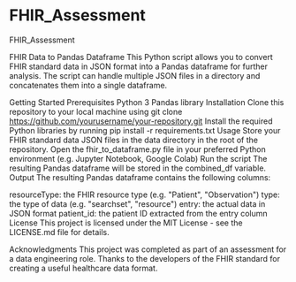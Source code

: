 # FHIR_Assessment
FHIR_Assessment

FHIR Data to Pandas Dataframe
This Python script allows you to convert FHIR standard data in JSON format into a Pandas dataframe for further analysis. The script can handle multiple JSON files in a directory and concatenates them into a single dataframe.

Getting Started
Prerequisites
Python 3
Pandas library
Installation
Clone this repository to your local machine using git clone https://github.com/yourusername/your-repository.git
Install the required Python libraries by running pip install -r requirements.txt
Usage
Store your FHIR standard data JSON files in the data directory in the root of the repository.
Open the fhir_to_dataframe.py file in your preferred Python environment (e.g. Jupyter Notebook, Google Colab)
Run the script
The resulting Pandas dataframe will be stored in the combined_df variable.
Output
The resulting Pandas dataframe contains the following columns:

resourceType: the FHIR resource type (e.g. "Patient", "Observation")
type: the type of data (e.g. "searchset", "resource")
entry: the actual data in JSON format
patient_id: the patient ID extracted from the entry column
License
This project is licensed under the MIT License - see the LICENSE.md file for details.

Acknowledgments
This project was completed as part of an assessment for a data engineering role.
Thanks to the developers of the FHIR standard for creating a useful healthcare data format.
